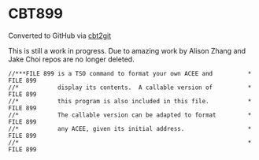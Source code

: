 # CBT899
Converted to GitHub via [cbt2git](https://github.com/wizardofzos/cbt2git)

This is still a work in progress. 
Due to amazing work by Alison Zhang and Jake Choi repos are no longer deleted.

```
//***FILE 899 is a TSO command to format your own ACEE and          *   FILE 899
//*           display its contents.  A callable version of          *   FILE 899
//*           this program is also included in this file.           *   FILE 899
//*           The callable version can be adapted to format         *   FILE 899
//*           any ACEE, given its initial address.                  *   FILE 899
//*                                                                 *   FILE 899
```
